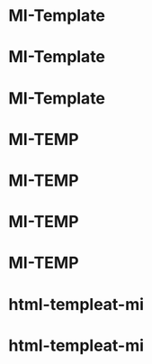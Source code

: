 # MI-Template
# MI-Template
# MI-Template
# MI-TEMP
# MI-TEMP
# MI-TEMP
# MI-TEMP
# html-templeat-mi
# html-templeat-mi
